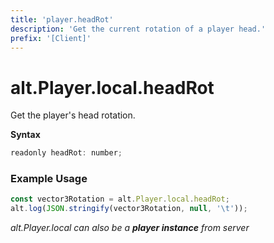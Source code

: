 ```yaml
---
title: 'player.headRot'
description: 'Get the current rotation of a player head.'
prefix: '[Client]'
---
```


# alt.Player.local.headRot

Get the player's head rotation.

**Syntax**

```js
readonly headRot: number;
```

### Example Usage

```js
const vector3Rotation = alt.Player.local.headRot;
alt.log(JSON.stringify(vector3Rotation, null, '\t'));
```

_alt.Player.local can also be a **player instance** from server_
